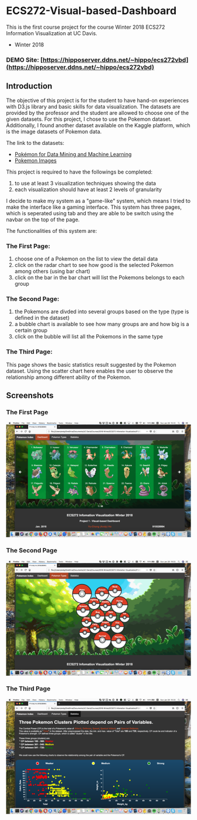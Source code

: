 # ECS272-Visual-based-Dashboard
This is the first course project for the course Winter 2018 ECS272 Information Visualization at UC Davis.
* Winter 2018

### DEMO Site: [https://hipposerver.ddns.net/~hippo/ecs272vbd](https://hipposerver.ddns.net/~hippo/ecs272vbd)

## Introduction

The objective of this project is for the student to have hand-on experiences with D3.js library and basic skills for data visualization.
The datasets are provided by the professor and the student are allowed to choose one of the given datasets.
For this project, I chose to use the Pokemon dataset. Additionally, I found another dataset available on the Kaggle platform, which is the image datasets of Pokemon data.

The link to the datasets:
* [Pokémon for Data Mining and Machine Learning](https://www.kaggle.com/alopez247/pokemon)
* [Pokemon Images](https://www.kaggle.com/dollarakshay/pokemon-images)

This project is required to have the followings be completed:
1. to use at least 3 visualization techniques showing the data
2. each visualization should have at least 2 levels of granularity

I decide to make my system as a "game-like" system, which means I tried to make the interface like a gaming interface.
This system has three pages, which is seperated using tab and they are able to be switch using the navbar on the top of the page.

The functionalities of this system are:
### The First Page:
1. choose one of a Pokemon on the list to view the detail data
2. click on the radar chart to see how good is the selected Pokemon among others (using bar chart)
3. click on the bar in the bar chart will list the Pokemons belongs to each group
### The Second Page:
1. the Pokemons are divded into several groups based on the type (type is defined in the dataset)
2. a bubble chart is available to see how many groups are and how big is a certain group
3. click on the bubble will list all the Pokemons in the same type
### The Third Page:
This page shows the basic statistics result suggested by the Pokemon dataset. Using the scatter chart here enables the user to observe the relationship among different ability of the Pokemon.

## Screenshots
### The First Page
![Page 1](https://github.com/hippoandy/ECS272-Visual-based-Dashboard/blob/master/screenshots/cover1.png?raw=true)
### The Second Page
![Page 2](https://github.com/hippoandy/ECS272-Visual-based-Dashboard/blob/master/screenshots/cover2.png?raw=true)
### The Third Page
![Page 3](https://github.com/hippoandy/ECS272-Visual-based-Dashboard/blob/master/screenshots/cover3.png?raw=true)
